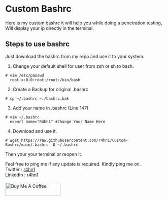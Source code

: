 # Custom Bashrc

Here is my custom bashrc it will help you while doing a penetration testing,
Will display your ip directly in the terminal.

## Steps to use bashrc
Just download the bashrc from my repo and use it to your system.

1. Change your default shell for user from zsh or sh to bash.

```
# vim /etc/passwd
  root:x:0:0:root:/root:/bin/bash
```
2. Create a Backup for original .bashrc

```
# cp ~/.bashrc ~./bashrc.bak
```

3. Add your name in .bashrc (Line 147)

```
# vim ~/.bashrc
  export name="R4hn1" #Change Your Name Here
```

4. Download and use it.

```
# wget https://raw.githubusercontent.com/r4hn1/Custom-Bashrc/main/.bashrc -O ~/.bashrc
```

Then your your terminal or reopen it.

Feel free to ping me if any update is required.
Kindly ping me on.<br>
Twitter : [r4hn1](https://twitter.com/r4hn1)<br>
LinkedIn : [r4hn1](https://www.linkedin.com/in/r4hn1/)<br><br>
<a href="https://www.buymeacoffee.com/r4hn1" target="_blank"><img src="https://cdn.buymeacoffee.com/buttons/default-orange.png" alt="Buy Me A Coffee" height="41" width="174"></a>

